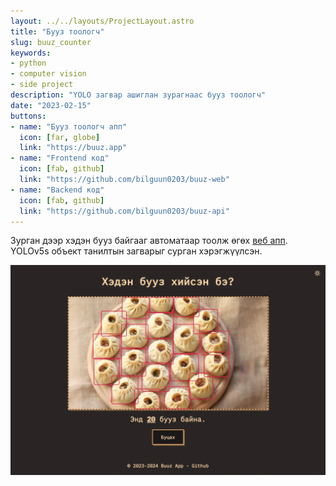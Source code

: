 ```yaml
---
layout: ../../layouts/ProjectLayout.astro
title: "Бууз тоологч"
slug: buuz_counter
keywords:
- python
- computer vision
- side project
description: "YOLO загвар ашиглан зурагнаас бууз тоологч"
date: "2023-02-15"
buttons:
- name: "Бууз тоологч апп"
  icon: [far, globe]
  link: "https://buuz.app"
- name: "Frontend код"
  icon: [fab, github]
  link: "https://github.com/bilguun0203/buuz-web"
- name: "Backend код"
  icon: [fab, github]
  link: "https://github.com/bilguun0203/buuz-api"
---
```


Зурган дээр хэдэн бууз байгааг автоматаар тоолж өгөх [веб апп](https://buuz.app). YOLOv5s объект танилтын загварыг сурган хэрэгжүүлсэн.

![Бууз тоологч жишээ](../../assets/buuz_app.webp)
